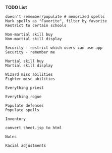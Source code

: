 **TODO List**

	doesn't remember/populate # memorized spells	
	Mark spells as "Favorite", filter by favorite
	Restrict to certain schools

	Non-martial skill buy
	Non-martial skill display

	Security - restrict which users can use app
	Security - remember me

	Martial skill buy
	Martial skill display

	Wizard misc abilities
	Fighter misc abilities

	Everything priest

	Everything rogue

	Populate defenses
	Populate spells

	Inventory
	
	convert sheet.jsp to html
	
	Notes
	
	Racial adjustments